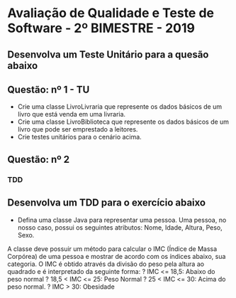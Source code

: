 # Avaliação de Qualidade e Teste de Software - 2º BIMESTRE - 2019
## Desenvolva um Teste Unitário para a quesão abaixo
## Questão: nº 1 - TU
* Crie uma classe LivroLivraria que represente os dados básicos de um livro que
    está venda em uma livraria.
* Crie uma classe LivroBiblioteca que represente os dados básicos de um livro
    que pode ser emprestado a leitores.
* Crie testes unitários para o cenário acima.

## Questão: nº 2
### TDD
## Desenvolva um TDD para o exercício abaixo
* Defina uma classe Java para representar uma pessoa. Uma pessoa, no nosso caso, possui os seguintes atributos: Nome, Idade, Altura, Peso, Sexo.

A classe deve possuir um método para calcular o IMC (Índice de Massa Corpórea) de uma pessoa e mostrar de acordo com os índices abaixo, sua categoria. O IMC é obtido através da divisão do peso pela altura ao quadrado e é interpretado da seguinte forma:
? IMC <= 18,5: Abaixo do peso normal
? 18,5 < IMC <= 25: Peso Normal
? 25 < IMC <= 30: Acima do peso normal.
? IMC > 30: Obesidade
